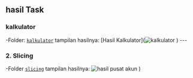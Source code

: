 ## hasil Task
### kalkulator 
-Folder: [`kalkulator`](./kalkulator
)
tampilan hasilnya:
[Hasil Kalkulator](![kalkulator ](https://github.com/user-attachments/assets/e396b2a3-ab4b-4a42-a4f2-7e4997998cd9)
) --- 
### 2. Slicing 
-Folder [`slicing`](./slicing)
tampilan hasilnya: 
![hasil pusat akun](https://github.com/user-attachments/assets/75a6b6c1-046c-437b-aaf7-9b0e8a5dcf2c)
)


